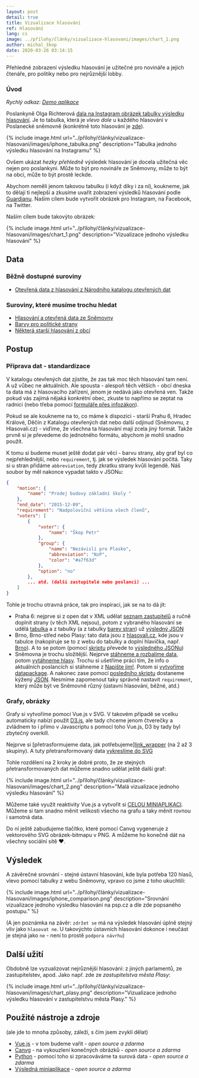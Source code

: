 ```yaml
---
layout: post
detail: true
title: Vizualizace hlasování
ref: Hlasování
lang: cs
image: ../přílohy/články/vizualizace-hlasovani/images/chart_1.png
author: michal_škop
date: 2020-03-26 03:14:15
---
```

Přehledné zobrazení výsledku hlasování je užitečné pro novináře a jejich čtenáře, pro politiky nebo pro nejrůznější lobby.

<!--more-->
### Úvod
_Rychlý odkaz: <a href="https://michalskop.gitlab.io/votings_vue/" target="_blank">Demo aplikace</a>_

Poslankyně Olga Richterová [dala na Instagram obrázek tabulky výsledku hlasování][link_instagram]. Je to tabulka, která je _vlevo dole_ u každého hlasování v Poslanecké sněmovně (konkrétně toto hlasování je [zde][link_psp_hlasovani]).

{% include image.html url="../přílohy/články/vizualizace-hlasovani/images/iphone_tabulka.png" description="Tabulka jednoho výsledku hlasování na Instagramu" %}

Ovšem ukázat _hezky přehledně_ výsledek hlasování je docela užitečná věc nejen pro poslankyni. Může to být pro novináře ze Sněmovny, může to být na obci, může to být prostě leckde.

Abychom neměli jenom takovou tabulku (i když díky i za ní), koukneme, jak to dělají ti nejlepší a zkusíme uvařit zobrazení výsledků hlasování podle [Guardianu][link_guardian]. Naším cílem bude vytvořit obrázek pro Instagram, na Facebook, na Twitter.

Naším cílem bude takovýto obrázek:

{% include image.html url="../přílohy/články/vizualizace-hlasovani/images/chart_1.png" description="Vizualizace jednoho výsledku hlasování" %}

## Data
### Běžně dostupné suroviny
- [Otevřená data z hlasování z Národního katalogu otevřených dat][link_nkod_hlasovani]

### Suroviny, které musíme trochu hledat
- [Hlasování a otevřená data ze Sněmovny][link_psp_opendata]
- [Barvy pro politické strany][link_barvy]
- [Některá starší hlasování z obcí][link_obce]

## Postup
### Příprava dat - standardizace
V katalogu otevřených dat zjistíte, že zas tak moc těch hlasování tam není. A už vůbec ne aktuálních. Ale spousta - alespoň těch větších - obcí dneska ta data má z hlasovacího zařízení, jenom je nedává jako otevřená ven. Takže pokud vás zajímá nějaká konkrétní obec, zkuste to napřímo se zeptat na radnici (nebo třeba pomocí [formuláře přes infozákon][link_infoprovsechny]).

Pokud se ale koukneme na to, co máme k dispozici - starší Prahu 6, Hradec Králové, Děčín z Katalogu otevřených dat nebo další odjinud (Sněmovnu, z Hlasovali.cz) - viďíme, že všechna ta hlasování mají zcela jiný formát. Takže prvně si je převedeme do jednotného formátu, abychom je mohli snadno použít.

K tomu si budeme muset ještě dodat pár věcí - barvu strany, aby graf byl co nejpřehlednější, nebo `requirement`, tj. jak se výsledek hlasování počítá. Taky si u stran přidáme `abbreviation`, tedy zkratku strany kvůli legendě. Náš soubor by měl nakonce vypadat takto v JSONu:
```JSON
{
    "motion": {
        "name": "Prodej budovy základní školy "
    },
    "end_date": "2015-12-09",
    "requirement": "Nadpoloviční většina všech členů",
    "voters": [
        {
            "voter": {
                "name": "Škop Petr"
            },
            "group": {
                "name": "Nezávislí pro Plasko",
                "abbreviation": "NzP",
                "color": "#a7f63d"
            },
            "option": "no"
        },
        ... atd. (další zastupitelé nebo poslanci) ...
    ]
}
```

Tohle je trochu otravná práce, tak pro inspiraci, jak se na to dá jít:
- Praha 6: nejprve si z open dat v XML udělat [seznam zastupitelů][link_praha6_seznam] a ručně doplnit strany (v těch XML nejsou), potom z vybraného hlasování se udělá [tabulka][link_praha6_tabulka] a z tabulky (a z tabulky [barev stran][link_barvy]) už [výsledný JSON][link_praha6_json]
- Brno, Brno-střed nebo Plasy: tato data jsou z [hlasovali.cz][link_obce], kde jsou v tabulce (nakopíruje se to z webu do tabulky a doplní hlavička, např. [Brno][link_brno_csv]). A to se potom (pomocí [skriptu][link_csv2json] převede to [výsledného JSONu][link_brno_json])
- Sněmovna je trochu složitější. Nejprve [stáhneme a rozbalíme data][link_psp_downloader], potom [vytáhneme hlasy][link_psp_extract]. Trochu si ušetříme práci tím, že info o aktuálních poslancích si stáhneme z [Napište jim!][link_napistejim]. Potom si [vytvoříme datapackage][link_psp_create]. A nakonec zase pomocí [posledního skriptu][link_psp_createjson] dostaneme kýžený [JSON][link_psp_json]. Nesmíme zapomenout taky správně nastavit `requirement`, který může být ve Sněmovně různý (ústavní hlasování, běžné, atd.)

### Grafy, obrázky
Grafy si vytvoříme pomocí Vue.js v SVG. V takovém případě se vcelku automaticky nabízí použít [D3.js][link_d3], ale tady chceme jenom čtverečky a zvládnem to i přímo v Javascriptu s pomocí toho Vue.js, D3 by tady byl zbytečný overkill.

Nejprve si [přetrasformujeme data, jak potřebujeme][link_wrapper](../přílohy/články/vizualizace-hlasovani/src/components/Wrapper.vue) (na 2 až 3 skupiny). A tuty přetransformovaný data [vykreslíme do SVG](../přílohy/články/vizualizace-hlasovani/src/components/Grid.vue)

Tohle rozdělení na 2 kroky je dobré proto, že ze stejných přetransformovaných dat můžeme snadno udělat ještě další graf:

{% include image.html url="../přílohy/články/vizualizace-hlasovani/images/chart_2.png" description="Malá vizualizace jednoho výsledku hlasování" %}

Můžeme také využít reaktivity Vue.js a vytvořit si [CELOU MINIAPLIKACI][link_app]. Můžeme si tam snadno měnit velikosti všecho na grafu a taky měnit rovnou i samotná data.

Do ní ještě zabudujeme tlačítko, které pomocí Canvg vygeneruje z vektorového SVG obrázek-bitmapu v PNG. A můžeme ho konečně dát na všechny sociální sítě ❤.

## Výsledek

A závěrečné srovnání - stejné ústavní hlasování, kde byla potřeba 120 hlasů, vlevo pomocí tabulky z webu Sněmovny, vpravo co jsme z toho ukuchtili:

{% include image.html url="../přílohy/články/vizualizace-hlasovani/images/iphone_comparison.png" description="Srovnání vizualizace jednoho výsledku hlasování na psp.cz a dle zde popsaného postupu." %}

(A jen poznámka na závěr: `zdržet se` má na výsledek hlasování úplně stejný vliv jako `hlasovat ne`. U takovýchto ústavních hlasování dokonce i neučást je stejná jako `ne` - není to prostě `podpora návrhu`)

## Další užití

Obdobně lze vyzualizovat nejrůznější hlasování: z jiných parlamentů, ze zastupitelstev, apod. Jako např. zde ze _zastupitelstva města Plasy_:

{% include image.html url="../přílohy/články/vizualizace-hlasovani/images/chart_plasy.png" description="Vizualizace jednoho výsledku hlasování v zastupitelstvu města Plasy." %}


## Použité nástroje a zdroje
(ale jde to mnoha způsoby, záleží, s čím jsem zvyklí dělat)
- [Vue.js][link_vue] - v tom budeme vařit - _open source a zdarma_
- [Canvg][link_canvg] - na vykouzlení konečných obrázků - _open source a zdarma_
- [Python][link_python] - pomocí toho si zpracováváme ta surová data - _open source a zdarma_
- [Výsledná miniaplikace][link_app] - _open source a zdarma_


[link_instagram]: https://www.instagram.com/p/B5aGaDDnnQX/ "Richterová - Instagram - hlasování"
[link_psp_hlasovani]: http://www.psp.cz/sqw/hlasy.sqw?g=71631&l=cz "Hlasování v PSP"
[link_guardian]: https://www.theguardian.com/politics/ng-interactive/2019/mar/12/how-did-your-mp-vote-in-the-march-brexit-votes "Guardian - Brexit votes"
[link_ofn_hlasovani]: https://ofn.gov.cz/hlasování/draft/ "Otevřená formální norma Hlasování"
[link_nkod_hlasovani]: https://data.gov.cz/datové-sady?dotaz=Hlasov%C3%A1n%C3%AD%20zastupitelstva "Otevřená data z hlasování z Národního katalogu otevřených dat"
[link_psp_opendata]: http://www.psp.cz/sqw/hp.sqw?k=1300 "Hlasování a otevřená data ze Sněmovny"
[link_barvy]: https://github.com/michalskop/political_parties/blob/master/cz/parties.csv "Barvy pro politické strany"
[link_obce]: https://hlasovali.cz "Některá starší hlasování z obcí"
[link_infoprovsechny]: https://infoprovsechny.cz "Informace pro všechny"
[link_praha6_seznam]: https://gitlab.com/michalskop/votings_vue/-/tree/master/preparation/praha6/praha6_list.csv "Praha 6 - seznam zastupitelů"
[link_praha6_tabulka]: https://gitlab.com/michalskop/votings_vue/-/tree/master/preparation/praha6/praha6_ve.csv "Praha 6 - tabulka hlasování"
[link_praha6_json]: https://gitlab.com/michalskop/votings_vue/-/tree/master/src/data/praha6.json "Praha 6 - data"
[link_brno_csv]: https://gitlab.com/michalskop/votings_vue/-/tree/master/preparation/brno_plasy/brno.csv "Brno - data hlasování"
[link_csv2json]: https://gitlab.com/michalskop/votings_vue/-/tree/master/preparation/brno_plasy/csv2json.py "Skript CSV2JSON"
[link_brno_json]: https://gitlab.com/michalskop/votings_vue/-/tree/master/src/data/brno.json "Brno - data JSON"
[link_psp_downloader]: https://gitlab.com/michalskop/votings_vue/-/tree/master/preparation/psp/downloader.py "PSP - stahovač dat"
[link_psp_extract]: https://gitlab.com/michalskop/votings_vue/-/tree/master/preparation/psp/extract_votes.py "PSP - extraktor hlasovaní"
[link_napistejim]: https://napistejim.cz "Napište Jim!"
[link_psp_create]: https://gitlab.com/michalskop/votings_vue/-/tree/master/preparation/psp/create_datapackage.py "PSP - vytvoř datapackage"
[link_psp_createjson]: https://gitlab.com/michalskop/votings_vue/-/tree/master/preparation/psp/create_json.py "PSP - Datapackage2JSON"
[link_psp_json]: "https://gitlab.com/michalskop/votings_vue/-/tree/master/src/data/psp.json" "PSP - data JSON"
[link_d3]: https://d3js.org/ "D3"
[link_app]: https://michalskop.gitlab.io/votings_vue/ "Aplikace Vizualizace hlasování"
[link_vue]: https://vuejs.org/v2/guide/ "Vue.js"
[link_canvg]: https://github.com/canvg/canvg "Canvg.js"
[link_python]: https://docs.python.org/3/ "Python 3"
